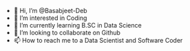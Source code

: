 - 👋 Hi, I’m @Basabjeet-Deb
- 👀 I’m interested in Coding
- 🌱 I’m currently learning B.SC in Data Science
- 💞️ I’m looking to collaborate on Github
- 📫 How to reach me to a Data Scientist and Software Coder

<!---
Basabjeet-Deb/Basabjeet-Deb is a ✨ special ✨ repository because its `README.md` (this file) appears on your GitHub profile.
You can click the Preview link to take a look at your changes.
--->
